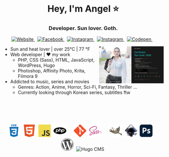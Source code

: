 <p><h1 align="center"><b>Hey, I'm Angel ⭐</b></h1></p>
  
<p><h3 align="center"><b>Developer. Sun lover. Goth.</b></h3></p>

<p align="center">
  <a href="https://angel-crawford.de">
    <img src="https://img.shields.io/badge/website-%23008080.svg?&style=for-the-badge" alt="Website" />
  </a>&nbsp;
  <a href="https://www.facebook.com/angel.crawford.ftw/">
    <img src="https://img.shields.io/badge/facebook-%231877F2.svg?&style=for-the-badge&logo=facebook&logoColor=white" alt="Facebook" />
  </a>&nbsp;
  <a href="https://www.instagram.com/angel_crawford_ftw/">
    <img src="https://img.shields.io/badge/instagram-%23E4405F.svg?&style=for-the-badge&logo=instagram&logoColor=white" alt="Instagram" />
  </a>&nbsp;
  <a href="https://twitter.com/crawford_ftw">
    <img src="https://img.shields.io/badge/twitter-%231DA1F2.svg?&style=for-the-badge&logo=twitter&logoColor=white" alt="Instagram" />
  </a>&nbsp;
  <a href="https://codepen.io/angel_crawford">
    <img src="https://img.shields.io/badge/codepen-%23333333.svg?&style=for-the-badge&logo=codepen&logoColor=white" alt="Codepen" />
  </a>&nbsp;
  <img src="https://komarev.com/ghpvc/?username=AngelCrawford&style=for-the-badge&color=blue" alt=""/>
</p>

<img align="right" src="https://raw.githubusercontent.com/AngelCrawford/profilecard-public/gh-pages/images/social.jpg" width="40%">

* Sun and heat lover | over 25°C | 77 °F
* Web developer | ❤️ my work
  * PHP, CSS (Sass), HTML, JavaScript, WordPress, Hugo
  * Photoshop, Affinity Photo, Krita, Filmora 9
* Addicted to music, series and movies
  * Genres: Action, Anime, Horror, Sci-Fi, Fantasy, Thriller …
  * Currently looking through Korean series, subtitles ftw

<p><h1 align="center">&nbsp</h1></p>

<div align="center">
  <img src="https://github.com/devicons/devicon/blob/master/icons/css3/css3-plain-wordmark.svg"  title="CSS3" alt="CSS" width="40" height="40"/>&nbsp;
  <img src="https://github.com/devicons/devicon/blob/master/icons/html5/html5-original.svg" title="HTML5" alt="HTML" width="40" height="40"/>&nbsp;
  <img src="https://github.com/devicons/devicon/blob/master/icons/javascript/javascript-original.svg" title="JavaScript" alt="JavaScript" width="40" height="40"/>&nbsp;
  <img src="https://github.com/devicons/devicon/blob/master/icons/php/php-plain.svg" title="PHP" alt="PHP" width="40" height="40" />&nbsp;&nbsp;&nbsp;&nbsp;&nbsp;
  <img src="https://github.com/devicons/devicon/blob/master/icons/git/git-plain.svg" title="Git" alt="Git" width="40" height="40"/>&nbsp;
  <img src="https://github.com/devicons/devicon/blob/master/icons/sass/sass-original.svg" title="Sass" alt="Sass" width="40" height="40" />&nbsp;&nbsp;&nbsp;&nbsp;&nbsp;
  <img src="https://github.com/devicons/devicon/blob/master/icons/gimp/gimp-plain.svg" title="Gimp" alt="Gimp" width="40" height="40" />&nbsp;
  <img src="https://github.com/devicons/devicon/blob/master/icons/inkscape/inkscape-original.svg" title="Inkscape" alt="Inkscape" width="40" height="40" />&nbsp;
  <img src="https://github.com/devicons/devicon/blob/master/icons/photoshop/photoshop-plain.svg" title="Photoshop" alt="Photoshop" width="40" height="40" />&nbsp;&nbsp;&nbsp;&nbsp;&nbsp;
  <img src="https://github.com/devicons/devicon/blob/master/icons/wordpress/wordpress-plain.svg" title="WordPress" alt="WordPress" width="40" height="40" />&nbsp;
  <img src="https://gohugo.io/favicon-32x32.png" title="Hugo CMS" alt="Hugo CMS" width="40" height="40" />&nbsp;
</div>
